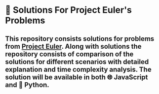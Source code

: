 # 🧪 Solutions For Project Euler's Problems
## This repository consists solutions for problems from [Project Euler](https://projecteuler.net/). Along with solutions the repository consists of comparison of the solutions for different scenarios with detailed explanation and time complexity analysis. The solution will be available in both 🌐 JavaScript and 🐍 Python.